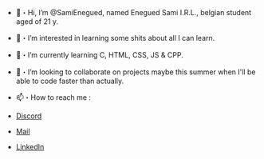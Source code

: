 - 👋・Hi, I’m @SamiEnegued, named Enegued Sami I.R.L., belgian student aged of 21 y.


- 👀・I’m interested in learning some shits about all I can learn.


- 🌱・I’m currently learning C, HTML, CSS, JS & CPP.


- 💞️・I’m looking to collaborate on projects maybe this summer when I'll be able to code faster than actually.


- 📫・How to reach me :

- [Discord](@newuseryalldontknow)
- [Mail](mailto:sami.enegued@protonmail.ch)
- [LinkedIn](https://www.linkedin.com/in/enegued-sami/)
